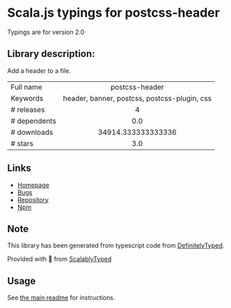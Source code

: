 
# Scala.js typings for postcss-header

Typings are for version 2.0

## Library description:
Add a header to a file.

|                    |                 |
| ------------------ | :-------------: |
| Full name          | postcss-header |
| Keywords           | header, banner, postcss, postcss-plugin, css |
| # releases         | 4 |
| # dependents       | 0.0 |
| # downloads        | 34914.333333333336 |
| # stars            | 3.0 |

## Links
- [Homepage](https://github.com/fengyuanchen/postcss-header#readme)
- [Bugs](https://github.com/fengyuanchen/postcss-header/issues)
- [Repository](https://github.com/fengyuanchen/postcss-header)
- [Npm](https://www.npmjs.com/package/postcss-header)
    


## Note
This library has been generated from typescript code from [DefinitelyTyped](https://definitelytyped.org).

Provided with :purple_heart: from [ScalablyTyped](https://github.com/oyvindberg/ScalablyTyped)

## Usage
See [the main readme](../../readme.md) for instructions.


